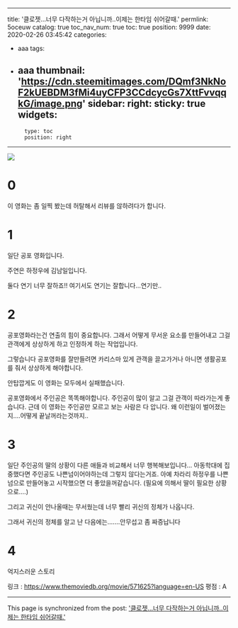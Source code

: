 
---
title: '클로젯...너무 다작하는거 아닙니까..이제는 한타임 쉬어갈때.'
permlink: 5oceuw
catalog: true
toc_nav_num: true
toc: true
position: 9999
date: 2020-02-26 03:45:42
categories:
- aaa
tags:
- aaa
thumbnail: 'https://cdn.steemitimages.com/DQmf3NkNoF2kUEBDM3fMi4uyCFP3CCdcycGs7XttFvvqqkG/image.png'
sidebar:
    right:
        sticky: true
widgets:
    -
        type: toc
        position: right
---


![](https://cdn.steemitimages.com/DQmf3NkNoF2kUEBDM3fMi4uyCFP3CCdcycGs7XttFvvqqkG/image.png)


# 0 

이 영화는 좀 일찍 봤는데 허탈해서 리뷰를 않하려다가 합니다.

# 1

일단 공포 영화입니다.

주연은 하정우에 김남일입니다. 

둘다 연기 너무 잘하죠!! 여기서도 연기는 잘합니다...연기만..

# 2
공포영화라는건 연출의 힘이 중요합니다. 그래서  어떻게 무서운 요소를 만들어내고 그걸 관객에게 상상하게 하고 인정하게 하는 작업입니다. 

그렇습니다 공포영화를 잘만들려면 카리스마 있게 관객을 끌고가거나 아니면 생활공포를 줘서 상상하게 해야합니다.

안탑깝게도 이 영화는 모두에서 실패했습니다.

공포영화에서 주인공은 똑똑해야합니다. 주인공이 많이 알고 그걸 관객이 따라가는게 좋습니다. 근데 이 영화는 주인공만 모르고 보는 사람은 다 압니다. 왜 이런일이 벌어졌는지....어떻게 끝날꺼라는것까지..

# 3

일단 주인공의 딸의 상황이 다른 애들과 비교해서 너무 행복해보입니다... 아동학대에 집중했다면 주인공도 나쁜넘이어야하는데 그렇지 않다는거죠.
아예 차라리 하정우를 나쁜넘으로 만들어놓고 시작했으면 더 좋았을꺼같습니다.
(필요에 의해서 딸이 필요한 상황으로....)


그리고 귀신이 안나올때는 무서웠는데 너무 빨리 귀신의 정체가 나옵니다.

그래서 귀신의 정체를 알고 난 다음에는.......안무섭고 좀 짜증납니다



# 4
억지스러운 스토리


링크 : https://www.themoviedb.org/movie/571625?language=en-US
평점 : A

- - -

This page is synchronized from the post: ['클로젯...너무 다작하는거 아닙니까..이제는 한타임 쉬어갈때.'](https://steemit.com/@virus707/5oceuw)
